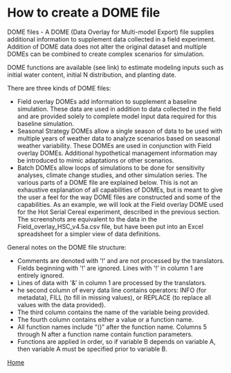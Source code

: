 # How to create a DOME file

DOME files - A DOME (Data Overlay for Multi-model Export) file supplies additional information to supplement data collected in a field experiment. Addition of DOME data does not alter the original dataset and multiple DOMEs can be combined to create complex scenarios for simulation. 

DOME functions are available (see link) to estimate modeling inputs such as initial water content, initial N distribution, and planting date.

There are three kinds of DOME files:
* Field overlay DOMEs add information to supplement a baseline simulation. These data are used in addition to data collected in the field and are provided solely to complete model input data required for this baseline simulation. 
* Seasonal Strategy DOMEs allow a single season of data to be used with multiple years of weather data to analyze scenarios based on seasonal weather variability. These  DOMEs are used in conjunction with Field overlay DOMEs. Additional hypothetical management information may be introduced to mimic adaptations or other scenarios.
* Batch DOMEs allow loops of simulations to be done for sensitivity analyses, climate change studies, and other simulation series. 
The various parts of a DOME file are explained below. This is not an exhaustive explanation of all capabilities of DOMEs, but is meant to give the user a feel for the way DOME files are constructed and some of the capabilities.
As an example, we will look at the Field overlay DOME used for the Hot Serial Cereal experiment, described in the previous section. The screenshots are equivalent to the data in the Field_overlay_HSC_v4.5a.csv file, but have been put into an Excel spreadsheet for a simpler view of data definitions.

General notes on the DOME file structure:
* Comments are denoted with '!' and are not processed by the translators. Fields beginning with '!' are ignored. Lines with '!' in column 1 are entirely ignored.
* Lines of data with '&' in column 1 are processed by the translators.
* he second column of every data line contains operators: INFO (for metadata), FILL (to fill in missing values), or REPLACE (to replace all values with the data provided).
* The third column contains the name of the variable being provided.
* The fourth column contains either a value or a function name. 
* All function names include “()” after the function name. Columns 5 through N after a function name contain function parameters. 
* Functions are applied in order, so if variable B depends on variable A, then variable A must be specified prior to variable B. 



[Home](index.md)
